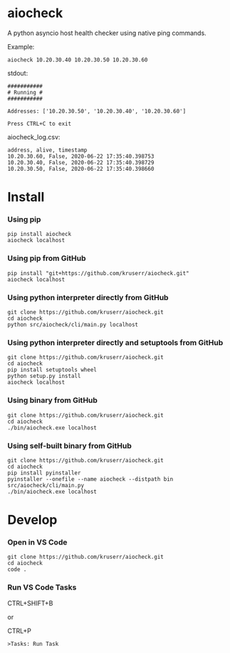 # aiocheck
A python asyncio host health checker using native ping commands.

Example:
```
aiocheck 10.20.30.40 10.20.30.50 10.20.30.60
```

stdout:
```
###########
# Running #
###########

Addresses: ['10.20.30.50', '10.20.30.40', '10.20.30.60']

Press CTRL+C to exit 
```

aiocheck_log.csv:
```
address, alive, timestamp
10.20.30.60, False, 2020-06-22 17:35:40.398753
10.20.30.40, False, 2020-06-22 17:35:40.398729
10.20.30.50, False, 2020-06-22 17:35:40.398660
```

# Install

### Using pip
```
pip install aiocheck
aiocheck localhost
```

### Using pip from GitHub
```
pip install "git+https://github.com/kruserr/aiocheck.git"
aiocheck localhost
```

### Using python interpreter directly from GitHub
```
git clone https://github.com/kruserr/aiocheck.git
cd aiocheck
python src/aiocheck/cli/main.py localhost
```

### Using python interpreter directly and setuptools from GitHub
```
git clone https://github.com/kruserr/aiocheck.git
cd aiocheck
pip install setuptools wheel
python setup.py install
aiocheck localhost
```

### Using binary from GitHub
```
git clone https://github.com/kruserr/aiocheck.git
cd aiocheck
./bin/aiocheck.exe localhost
```

### Using self-built binary from GitHub
```
git clone https://github.com/kruserr/aiocheck.git
cd aiocheck
pip install pyinstaller
pyinstaller --onefile --name aiocheck --distpath bin src/aiocheck/cli/main.py
./bin/aiocheck.exe localhost
```

# Develop

### Open in VS Code
```
git clone https://github.com/kruserr/aiocheck.git
cd aiocheck
code .
```

### Run VS Code Tasks
CTRL+SHIFT+B

or

CTRL+P
```
>Tasks: Run Task
```
